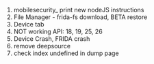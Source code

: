 1. mobilesecurity_ print new nodeJS instructions
2. File Manager - frida-fs download, BETA restore
3. Device tab
4. NOT working API: 18, 19, 25, 26 
5. Device Crash, FRIDA crash
6. remove deepsource
7. check index undefined in dump page